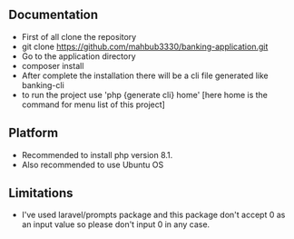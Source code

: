 
## Documentation

- First of all clone the repository
- git clone https://github.com/mahbub3330/banking-application.git
- Go to the application directory
- composer install
- After complete the installation there will be a cli file generated like banking-cli
- to run the project use 'php {generate cli} home' [here home is the command for menu list of this project]


## Platform
- Recommended to install php version 8.1.
- Also recommended to use Ubuntu OS

## Limitations

- I've used laravel/prompts package and this package don't accept 0 as an input value so please don't input 0 in any case.
